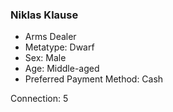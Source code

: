 ### Niklas Klause
- Arms Dealer
- Metatype: Dwarf
- Sex: Male
- Age: Middle-aged
- Preferred Payment Method: Cash

Connection: 5